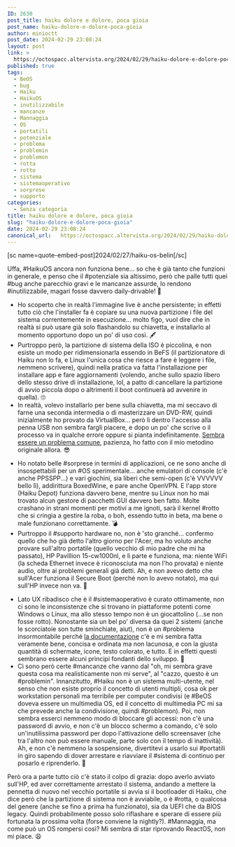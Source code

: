 ```yaml
---
ID: 2630
post_title: haiku dolore e dolore, poca gioia
post_name: haiku-dolore-e-dolore-poca-gioia
author: minioctt
post_date: 2024-02-29 23:08:24
layout: post
link: >
  https://octospacc.altervista.org/2024/02/29/haiku-dolore-e-dolore-poca-gioia/
published: true
tags:
  - BeOS
  - bug
  - Haiku
  - HaikuOS
  - inutilizzabile
  - mancanze
  - Mannaggia
  - OS
  - portatili
  - potenziale
  - problema
  - problemin
  - problemon
  - rotta
  - rotto
  - sistema
  - sistemaoperativo
  - sorprese
  - supporto
categories:
  - Senza categoria
title: haiku dolore e dolore, poca gioia
slug: "haiku-dolore-e-dolore-poca-gioia"
date: 2024-02-29 23:08:24
canonical_url:   https://octospacc.altervista.org/2024/02/29/haiku-dolore-e-dolore-poca-gioia/
---
```

<!-- wp:paragraph -->
<p markdown="1">[sc name=quote-embed-post]2024/02/27/haiku-os-belin[/sc]</p>
<!-- /wp:paragraph -->

<!-- wp:paragraph -->
<p markdown="1">Uffa, #HaikuOS ancora non funziona bene... so che è già tanto che funzioni in generale, e penso che il #potenziale sia altissimo, però che palle tutti quei #bug anche parecchio gravi e le mancanze assurde, lo rendono #inutilizzabile, magari fosse davvero daily-drivable! 🥶️</p>
<!-- /wp:paragraph -->

<!-- wp:list -->
<ul><!-- wp:list-item -->
<li>Ho scoperto che in realtà l'immagine live è anche persistente; in effetti tutto ciò che l'installer fa è copiare su una nuova partizione i file del sistema correntemente in esecuzione... molto figo, vuol dire che in realtà si può usare già solo flashandolo su chiavetta, e installarlo al momento opportuno dopo un po' di uso così. 🖋️</li>
<!-- /wp:list-item -->

<!-- wp:list-item -->
<li>Purtroppo però, la partizione di sistema della ISO è piccolina, e non esiste un modo per ridimensionarla essendo in BeFS (il partizionatore di Haiku non lo fa, e Linux l'unica cosa che riesce a fare è leggere i file, nemmeno scrivere), quindi nella pratica va fatta l'installazione per installare app e fare aggiornamenti (volendo, anche sullo spazio libero dello stesso drive di installazione, lol, a patto di cancellare la partizione di avvio piccola dopo o altrimenti il boot continuerà ad avvenire in quella). 🙄️</li>
<!-- /wp:list-item -->

<!-- wp:list-item -->
<li>In realtà, volevo installarlo per bene sulla chiavetta, ma mi seccavo di farne una seconda intermedia o di masterizzare un DVD-RW, quindi inizialmente ho provato da VirtualBox... però lì dentro l'accesso alla penna USB non sembra fargli piacere, e dopo un po' che scrive o il processo va in qualche errore oppure si pianta indefinitamente. <a href="https://discuss.haiku-os.org/t/solved-need-help-putting-finishing-touches-on-a-bare-metal-install/8401/4">Sembra essere un problema comune</a>, pazienza, ho fatto con il mio metodino originale allora. 😎️</li>
<!-- /wp:list-item --></ul>
<!-- /wp:list -->

<!-- wp:list -->
<ul><!-- wp:list-item -->
<li>Ho notato belle #sorprese in termini di applicazioni, ce ne sono anche di insospettabili per un #OS sperimentale... anche emulatori di console (c'è anche PPSSPP...) e vari giochini, sia liberi che semi-open (c'è VVVVVV bello lì), addirittura BoxedWine, e pare anche OpenVPN. E l'app store (Haiku Depot) funziona davvero bene, mentre su Linux non ho mai trovato alcun gestore di pacchetti GUI davvero ben fatto. Molte crashano in strani momenti per motivi a me ignoti, sarà il kernel #rotto che si cringia a gestire la roba, o boh, essendo tutto in beta, ma bene o male funzionano correttamente. 💣️</li>
<!-- /wp:list-item -->

<!-- wp:list-item -->
<li>Purtroppo il #supporto hardware no, non è 'sto granché... confermo quello che ho già detto l'altro giorno per l'Acer, ma ho voluto anche provare sull'altro portatile (quello vecchio di mio padre che mi ha passato), HP Pavillion 15-cw1000nl, e lì parte e funziona, ma: niente WiFi (la scheda Ethernet invece è riconosciuta ma non l'ho provata) e niente audio, oltre ai problemi generali già detti. Ah, e non avevo detto che sull'Acer funziona il Secure Boot (perché non lo avevo notato), ma qui sull'HP invece non va. 🧱️</li>
<!-- /wp:list-item --></ul>
<!-- /wp:list -->

<!-- wp:list -->
<ul><!-- wp:list-item -->
<li>Lato UX ribadisco che è il #sistemaoperativo è curato ottimamente, non ci sono le inconsistenze che si trovano in piattaforme potenti come Windows o Linux, ma allo stesso tempo non è un giocattolino (...se non fosse rotto). Nonostante sia un bel po' diversa da quei 2 sistemi (anche le scorciatoie son tutte sminchiate, aiut), non è un #problema insormontabile perché <a href="https://www.haiku-os.org/documents/">la documentazione</a> c'è e mi sembra fatta veramente bene, concisa e ordinata ma non lacunosa, e con la giusta quantità di schermate, icone, testo colorato, e tutto. E in effetti questi sembrano essere alcuni principi fondanti dello sviluppo. 🎁️</li>
<!-- /wp:list-item -->

<!-- wp:list-item -->
<li>Ci sono però certe #mancanze che vanno dal "oh, mi sembra grave questa cosa ma realisticamente non mi serve", al "cazzo, questo è un #problemin". Innanzitutto, #Haiku non è un sistema multi-utente, nel senso che non esiste proprio il concetto di utenti multipli, cosa ok per workstation personali ma terribile per computer condivisi (e #BeOS doveva essere un multimedia OS, ed il concetto di multimedia PC mi sa che prevede anche la condivisione, quindi #problemon). Poi, non sembra esserci nemmeno modo di bloccare gli accessi: non c'è una password di avvio, e non c'è un blocco schermo a comando, c'è solo un'inutilissima password per dopo l'attivazione dello screensaver (che tra l'altro non può essere manuale, parte solo con il tempo di inattività). Ah, e non c'è nemmeno la sospensione, divertitevi a usarlo sui #portatili in giro sapendo di dover arrestare e riavviare il #sistema di continuo per posarlo e riprenderlo. 🐌️</li>
<!-- /wp:list-item --></ul>
<!-- /wp:list -->

<!-- wp:paragraph -->
<p markdown="1">Però ora a parte tutto ciò c'è stato il colpo di grazia: dopo averlo avviato sull'HP, ed aver correttamente arrestato il sistema, andando a mettere la pennetta di nuovo nel vecchio portatile si avvia si il bootloader di Haiku, che dice però che la partizione di sistema non è avviabile, o è #rotta, o qualcosa del genere (anche se fino a prima ha funzionato), sia da UEFI che da BIOS legacy. Quindi probabilmente posso solo riflashare e sperare di essere più fortunata la prossima volta (forse conviene la nightly?). #Mannaggia, ma come può un OS rompersi così? Mi sembra di star riprovando ReactOS, non mi piace. 😩️</p>
<!-- /wp:paragraph -->